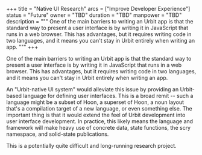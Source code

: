 +++
title = "Native UI Research"
arcs = ["Improve Developer Experience"]
status = "Future"
owner = "TBD"
duration = "TBD"
manpower = "TBD"
description = """
One of the main barriers to writing an Urbit app is that the standard way to present a user interface is by writing it in JavaScript that runs in a web browser.  This has advantages, but it requires writing code in two languages, and it means you can't stay in Urbit entirely when writing an app.
"""
+++

One of the main barriers to writing an Urbit app is that the standard way to present a user interface is by writing it in JavaScript that runs in a web browser.  This has advantages, but it requires writing code in two languages, and it means you can't stay in Urbit entirely when writing an app.

An "Urbit-native UI system" would alleviate this issue by providing an Urbit-based language for defining user interfaces.  This is a broad remit -- such a language might be a subset of Hoon, a superset of Hoon, a noun layout that's a compilation target of a new language, or even something else.  The important thing is that it would extend the feel of Urbit development into user interface development.  In practice, this likely means the language and framework will make heavy use of concrete data, state functions, the scry namespace, and solid-state publications.

This is a potentially quite difficult and long-running research project.